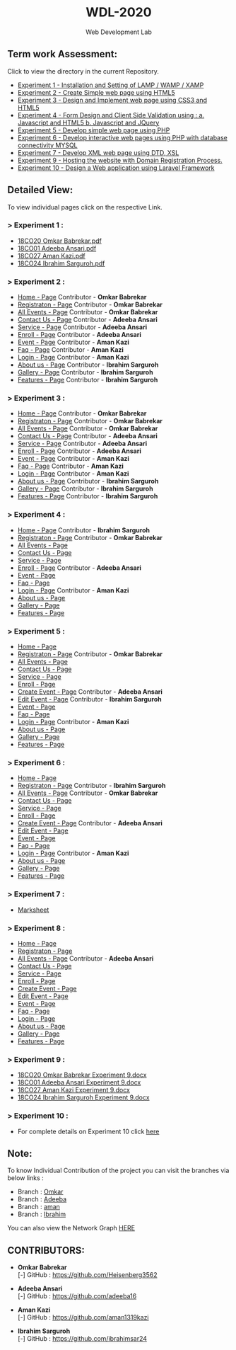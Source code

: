 <h1 align="center">WDL-2020</h1>
<p align="center">Web Development Lab</p>

## Term work Assessment:

Click to view the directory in the current Repository.
- <a href="https://github.com/Heisenberg3562/WDL-2020/tree/master/Experiment_1">Experiment 1 - Installation and Setting of LAMP / WAMP / XAMP</a>
- <a href="https://github.com/Heisenberg3562/WDL-2020/tree/master/Experiment_2">Experiment 2 - Create Simple web page using HTML5</a>
- <a href="https://github.com/Heisenberg3562/WDL-2020/tree/master/Experiment_3">Experiment 3 - Design and Implement web page using CSS3 and HTML5</a>
- <a href="https://github.com/Heisenberg3562/WDL-2020/tree/master/Experiment_4">Experiment 4 - Form Design and Client Side Validation using : a. Javascript and HTML5 b. Javascript and JQuery</a>
- <a href="https://github.com/Heisenberg3562/WDL-2020/tree/master/Experiment_5">Experiment 5 - Develop simple web page using PHP</a>
- <a href="https://github.com/Heisenberg3562/WDL-2020/tree/master/Experiment_6">Experiment 6 - Develop interactive web pages using PHP with database connectivity MYSQL</a>
- <a href="https://github.com/Heisenberg3562/WDL-2020/tree/master/Experiment_7">Experiment 7 - Develop XML web page using DTD, XSL</a>
- <a href="https://github.com/Heisenberg3562/WDL-2020/tree/master/Experiment_9">Experiment 9 - Hosting the website with Domain Registration Process.</a>
- <a href="https://github.com/Heisenberg3562/Laravel-Web4Hub">Experiment 10 - Design a Web application using Laravel Framework</a>

## Detailed View:

To view individual pages click on the respective Link.

### > Experiment 1 :

- <a href="https://heisenberg3562.github.io/WDL-2020/Experiment_1/Omkar_Experiment_1.pdf">18CO20 Omkar Babrekar.pdf</a>
- <a href="https://heisenberg3562.github.io/WDL-2020/Experiment_1/adeeba_exp_1.pdf">18CO01 Adeeba Ansari.pdf</a>
- <a href="https://heisenberg3562.github.io/WDL-2020/Experiment_1/Aman_Experiment_1.pdf">18CO27 Aman Kazi.pdf</a>
- <a href="https://heisenberg3562.github.io/WDL-2020/Experiment_1/Ibrahim_Experiment_1.pdf">18CO24 Ibrahim Sarguroh.pdf</a>

### > Experiment 2 :

- <a href="https://heisenberg3562.github.io/WDL-2020/Experiment_2/">Home - Page</a> Contributor - <b>Omkar Babrekar</b>
- <a href="https://heisenberg3562.github.io/WDL-2020/Experiment_2/registration.html">Registraton - Page</a> Contributor - <b>Omkar Babrekar</b>
- <a href="https://heisenberg3562.github.io/WDL-2020/Experiment_2/all-events.html">All Events - Page</a> Contributor - <b>Omkar Babrekar</b>
- <a href="https://heisenberg3562.github.io/WDL-2020/Experiment_2/contact-us.html">Contact Us - Page</a> Contributor - <b>Adeeba Ansari</b>
- <a href="https://heisenberg3562.github.io/WDL-2020/Experiment_2/service-page.html">Service - Page</a> Contributor - <b>Adeeba Ansari</b>
- <a href="https://heisenberg3562.github.io/WDL-2020/Experiment_2/enroll-page.html">Enroll - Page</a> Contributor - <b>Adeeba Ansari</b>
- <a href="https://heisenberg3562.github.io/WDL-2020/Experiment_2/event-page.html">Event - Page</a> Contributor - <b>Aman Kazi</b>
- <a href="https://heisenberg3562.github.io/WDL-2020/Experiment_2/faq.html">Faq - Page</a> Contributor - <b>Aman Kazi</b>
- <a href="https://heisenberg3562.github.io/WDL-2020/Experiment_2/login.html">Login - Page</a> Contributor - <b>Aman Kazi</b>
- <a href="https://heisenberg3562.github.io/WDL-2020/Experiment_2/about-us.html">About us - Page</a> Contributor - <b>Ibrahim Sarguroh</b>
- <a href="https://heisenberg3562.github.io/WDL-2020/Experiment_2/gallery.html">Gallery - Page</a> Contributor - <b>Ibrahim Sarguroh</b>
- <a href="https://heisenberg3562.github.io/WDL-2020/Experiment_2/features.html">Features - Page</a> Contributor - <b>Ibrahim Sarguroh</b>

### > Experiment 3 :

- <a href="https://heisenberg3562.github.io/WDL-2020/Experiment_3/">Home - Page</a> Contributor - <b>Omkar Babrekar</b>
- <a href="https://heisenberg3562.github.io/WDL-2020/Experiment_3/registration.html">Registraton - Page</a> Contributor - <b>Omkar Babrekar</b>
- <a href="https://heisenberg3562.github.io/WDL-2020/Experiment_3/all-events.html">All Events - Page</a> Contributor - <b>Omkar Babrekar</b>
- <a href="https://heisenberg3562.github.io/WDL-2020/Experiment_3/contact-us.html">Contact Us - Page</a> Contributor - <b>Adeeba Ansari</b>
- <a href="https://heisenberg3562.github.io/WDL-2020/Experiment_3/service-page.html">Service - Page</a> Contributor - <b>Adeeba Ansari</b>
- <a href="https://heisenberg3562.github.io/WDL-2020/Experiment_3/enroll-page.html">Enroll - Page</a> Contributor - <b>Adeeba Ansari</b>
- <a href="https://heisenberg3562.github.io/WDL-2020/Experiment_3/event-page.html">Event - Page</a> Contributor - <b>Aman Kazi</b>
- <a href="https://heisenberg3562.github.io/WDL-2020/Experiment_3/faq.html">Faq - Page</a> Contributor - <b>Aman Kazi</b>
- <a href="https://heisenberg3562.github.io/WDL-2020/Experiment_3/login.html">Login - Page</a> Contributor - <b>Aman Kazi</b>
- <a href="https://heisenberg3562.github.io/WDL-2020/Experiment_3/about-us.html">About us - Page</a> Contributor - <b>Ibrahim Sarguroh</b>
- <a href="https://heisenberg3562.github.io/WDL-2020/Experiment_3/gallery.html">Gallery - Page</a> Contributor - <b>Ibrahim Sarguroh</b>
- <a href="https://heisenberg3562.github.io/WDL-2020/Experiment_3/features.html">Features - Page</a> Contributor - <b>Ibrahim Sarguroh</b>

### > Experiment 4 :

- <a href="https://heisenberg3562.github.io/WDL-2020/Experiment_4/">Home - Page</a> Contributor - <b>Ibrahim Sarguroh</b>
- <a href="https://heisenberg3562.github.io/WDL-2020/Experiment_4/registration.html">Registraton - Page</a> Contributor - <b>Omkar Babrekar</b>
- <a href="https://heisenberg3562.github.io/WDL-2020/Experiment_4/all-events.html">All Events - Page</a>
- <a href="https://heisenberg3562.github.io/WDL-2020/Experiment_4/contact-us.html">Contact Us - Page</a>
- <a href="https://heisenberg3562.github.io/WDL-2020/Experiment_4/service-page.html">Service - Page</a>
- <a href="https://heisenberg3562.github.io/WDL-2020/Experiment_4/enroll-page.html">Enroll - Page</a> Contributor - <b>Adeeba Ansari</b>
- <a href="https://heisenberg3562.github.io/WDL-2020/Experiment_4/event-page.html">Event - Page</a>
- <a href="https://heisenberg3562.github.io/WDL-2020/Experiment_4/faq.html">Faq - Page</a>
- <a href="https://heisenberg3562.github.io/WDL-2020/Experiment_4/login.html">Login - Page</a> Contributor - <b>Aman Kazi</b>
- <a href="https://heisenberg3562.github.io/WDL-2020/Experiment_4/about-us.html">About us - Page</a>
- <a href="https://heisenberg3562.github.io/WDL-2020/Experiment_4/gallery.html">Gallery - Page</a>
- <a href="https://heisenberg3562.github.io/WDL-2020/Experiment_4/features.html">Features - Page</a>

### > Experiment 5 :

- <a href="https://wdl.web4hub.ml/exp5/">Home - Page</a>
- <a href="https://wdl.web4hub.ml/exp5/registration.php">Registraton - Page</a> Contributor - <b>Omkar Babrekar</b>
- <a href="https://wdl.web4hub.ml/exp5/all-events.php">All Events - Page</a>
- <a href="https://wdl.web4hub.ml/exp5/contact-us.php">Contact Us - Page</a>
- <a href="https://wdl.web4hub.ml/exp5/service-page.php">Service - Page</a>
- <a href="https://wdl.web4hub.ml/exp5/enroll-page.php">Enroll - Page</a>
- <a href="https://wdl.web4hub.ml/exp5/create-event.php">Create Event - Page</a> Contributor - <b>Adeeba Ansari</b>
- <a href="https://wdl.web4hub.ml/exp5/edit-event.php">Edit Event - Page</a> Contributor - <b>Ibrahim Sarguroh</b>
- <a href="https://wdl.web4hub.ml/exp5/event-page.php">Event - Page</a>
- <a href="https://wdl.web4hub.ml/exp5/faq.php">Faq - Page</a>
- <a href="https://wdl.web4hub.ml/exp5/login.php">Login - Page</a> Contributor - <b>Aman Kazi</b>
- <a href="https://wdl.web4hub.ml/exp5/about-us.php">About us - Page</a>
- <a href="https://wdl.web4hub.ml/exp5/gallery.php">Gallery - Page</a>
- <a href="https://wdl.web4hub.ml/exp5/features.php">Features - Page</a>

### > Experiment 6 :

- <a href="https://wdl.web4hub.ml/">Home - Page</a>
- <a href="https://wdl.web4hub.ml/registration.php">Registraton - Page</a> Contributor - <b>Ibrahim Sarguroh</b>
- <a href="https://wdl.web4hub.ml/all-events.php">All Events - Page</a> Contributor - <b>Omkar Babrekar</b>
- <a href="https://wdl.web4hub.ml/contact-us.php">Contact Us - Page</a>
- <a href="https://wdl.web4hub.ml/service-page.php">Service - Page</a>
- <a href="https://wdl.web4hub.ml/enroll-page.php">Enroll - Page</a>
- <a href="https://wdl.web4hub.ml/create-event.php">Create Event - Page</a> Contributor - <b>Adeeba Ansari</b>
- <a href="https://wdl.web4hub.ml/edit-event.php">Edit Event - Page</a>
- <a href="https://wdl.web4hub.ml/event-page.php">Event - Page</a>
- <a href="https://wdl.web4hub.ml/faq.php">Faq - Page</a>
- <a href="https://wdl.web4hub.ml/login.php">Login - Page</a> Contributor - <b>Aman Kazi</b>
- <a href="https://wdl.web4hub.ml/about-us.php">About us - Page</a>
- <a href="https://wdl.web4hub.ml/gallery.php">Gallery - Page</a>
- <a href="https://wdl.web4hub.ml/features.php">Features - Page</a>

### > Experiment 7 :

- <a href="https://wdl.web4hub.ml/loadxml.html">Marksheet</a>

### > Experiment 8 :

- <a href="https://wdl.web4hub.ml/">Home - Page</a>
- <a href="https://wdl.web4hub.ml/registration.php">Registraton - Page</a>
- <a href="https://wdl.web4hub.ml/all-events.php">All Events - Page</a> Contributor - <b>Adeeba Ansari</b>
- <a href="https://wdl.web4hub.ml/contact-us.php">Contact Us - Page</a>
- <a href="https://wdl.web4hub.ml/service-page.php">Service - Page</a>
- <a href="https://wdl.web4hub.ml/enroll-page.php">Enroll - Page</a>
- <a href="https://wdl.web4hub.ml/create-event.php">Create Event - Page</a>
- <a href="https://wdl.web4hub.ml/edit-event.php">Edit Event - Page</a>
- <a href="https://wdl.web4hub.ml/event-page.php">Event - Page</a>
- <a href="https://wdl.web4hub.ml/faq.php">Faq - Page</a>
- <a href="https://wdl.web4hub.ml/login.php">Login - Page</a>
- <a href="https://wdl.web4hub.ml/about-us.php">About us - Page</a>
- <a href="https://wdl.web4hub.ml/gallery.php">Gallery - Page</a>
- <a href="https://wdl.web4hub.ml/features.php">Features - Page</a>

### > Experiment 9 :

- <a href="https://wdl.web4hub.ml/18CO20_Experiment_9.docx">18CO20 Omkar Babrekar Experiment 9.docx</a>
- <a href="https://wdl.web4hub.ml/18CO01_Experiment_9.docx">18CO01 Adeeba Ansari Experiment 9.docx</a>
- <a href="https://wdl.web4hub.ml/18CO27_Experiment_9.docx">18CO27 Aman Kazi Experiment 9.docx</a>
- <a href="https://wdl.web4hub.ml/18CO24_Experiment_9.docx">18CO24 Ibrahim Sarguroh Experiment 9.docx</a>

### > Experiment 10 :

- For complete details on Experiment 10 click <a href="https://github.com/Heisenberg3562/Laravel-Web4Hub">here</a>

## Note:

To know Individual Contribution of the project you can visit the branches via below links :
- Branch : <a href="https://github.com/Heisenberg3562/WDL-2020/tree/Omkar">Omkar</a>
- Branch : <a href="https://github.com/Heisenberg3562/WDL-2020/tree/Adeeba">Adeeba</a>
- Branch : <a href="https://github.com/Heisenberg3562/WDL-2020/tree/aman">aman</a>
- Branch : <a href="https://github.com/Heisenberg3562/WDL-2020/tree/Ibrahim">Ibrahim</a>

You can also view the Network Graph <a href="https://github.com/Heisenberg3562/WDL-2020/network">HERE</a>

## CONTRIBUTORS:

- **Omkar Babrekar**<br>
[-] GitHub : <a href="https://github.com/Heisenberg3562">https://github.com/Heisenberg3562</a>

- **Adeeba Ansari**<br>
[-] GitHub : <a href="https://github.com/adeeba16">https://github.com/adeeba16</a>

- **Aman Kazi**<br>
[-] GitHub : <a href="https://github.com/aman1319kazi">https://github.com/aman1319kazi</a>

- **Ibrahim Sarguroh**<br>
[-] GitHub : <a href="https://github.com/ibrahimsar24">https://github.com/ibrahimsar24</a>
